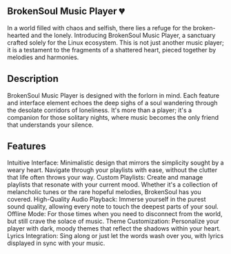 ## BrokenSoul Music Player 💔 
In a world filled with chaos and selfish, there lies a refuge for the broken-hearted and the lonely. Introducing BrokenSoul Music Player, a sanctuary crafted solely for the Linux ecosystem. This is not just another music player; it is a testament to the fragments of a shattered heart, pieced together by melodies and harmonies.
## Description
BrokenSoul Music Player is designed with the forlorn in mind. Each feature and interface element echoes the deep sighs of a soul wandering through the desolate corridors of loneliness. It's more than a player; it's a companion for those solitary nights, where music becomes the only friend that understands your silence.
## Features
  Intuitive Interface: Minimalistic design that mirrors the simplicity sought by a weary heart. Navigate through your playlists with ease, without the clutter that life often throws your way.
  Custom Playlists: Create and manage playlists that resonate with your current mood. Whether it's a collection of melancholic tunes or the rare hopeful melodies, BrokenSoul has you covered.
  High-Quality Audio Playback: Immerse yourself in the purest sound quality, allowing every note to touch the deepest parts of your soul.
Offline Mode: For those times when you need to disconnect from the world, but still crave the solace of music.
  Theme Customization: Personalize your player with dark, moody themes that reflect the shadows within your heart.
Lyrics Integration: Sing along or just let the words wash over you, with lyrics displayed in sync with your music.
